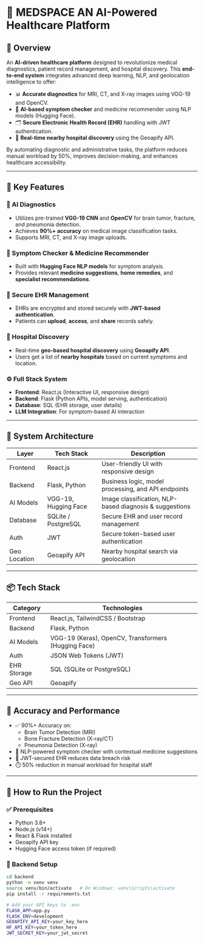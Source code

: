 # 🏥 MEDSPACE AN AI-Powered Healthcare Platform

## 🚀 Overview

An **AI-driven healthcare platform** designed to revolutionize medical diagnostics, patient record management, and hospital discovery. This **end-to-end system** integrates advanced deep learning, NLP, and geolocation intelligence to offer:

- 📊 **Accurate diagnostics** for MRI, CT, and X-ray images using VGG-19 and OpenCV.
- 🤖 **AI-based symptom checker** and medicine recommender using NLP models (Hugging Face).
- 🗂️ **Secure Electronic Health Record (EHR)** handling with JWT authentication.
- 📍 **Real-time nearby hospital discovery** using the Geoapify API.

By automating diagnostic and administrative tasks, the platform reduces manual workload by 50%, improves decision-making, and enhances healthcare accessibility.

---

## 🌟 Key Features

### 🧠 AI Diagnostics
- Utilizes pre-trained **VGG-19 CNN** and **OpenCV** for brain tumor, fracture, and pneumonia detection.
- Achieves **90%+ accuracy** on medical image classification tasks.
- Supports MRI, CT, and X-ray image uploads.

### 💬 Symptom Checker & Medicine Recommender
- Built with **Hugging Face NLP models** for symptom analysis.
- Provides relevant **medicine suggestions**, **home remedies**, and **specialist recommendations**.

### 🔐 Secure EHR Management
- EHRs are encrypted and stored securely with **JWT-based authentication**.
- Patients can **upload**, **access**, and **share** records safely.

### 🏥 Hospital Discovery
- Real-time **geo-based hospital discovery** using **Geoapify API**.
- Users get a list of **nearby hospitals** based on current symptoms and location.

### ⚙️ Full Stack System
- **Frontend**: React.js (Interactive UI, responsive design)
- **Backend**: Flask (Python APIs, model serving, authentication)
- **Database**: SQL (EHR storage, user details)
- **LLM Integration**: For symptom-based AI interaction

---

## 🧩 System Architecture

| Layer        | Tech Stack               | Description                                              |
|--------------|--------------------------|----------------------------------------------------------|
| Frontend     | React.js                 | User-friendly UI with responsive design                  |
| Backend      | Flask, Python            | Business logic, model processing, and API endpoints      |
| AI Models    | VGG-19, Hugging Face     | Image classification, NLP-based diagnosis & suggestions  |
| Database     | SQLite / PostgreSQL      | Secure EHR and user record management                    |
| Auth         | JWT                      | Secure token-based user authentication                   |
| Geo Location | Geoapify API             | Nearby hospital search via geolocation                   |

---

## 📦 Tech Stack

| Category         | Technologies                                      |
|------------------|---------------------------------------------------|
| Frontend         | React.js, TailwindCSS / Bootstrap                 |
| Backend          | Flask, Python                                     |
| AI Models        | VGG-19 (Keras), OpenCV, Transformers (Hugging Face) |
| Auth             | JSON Web Tokens (JWT)                             |
| EHR Storage      | SQL (SQLite or PostgreSQL)                        |
| Geo API          | Geoapify                                          |

---

## 🧪 Accuracy and Performance

- ✅ 90%+ Accuracy on:
  - Brain Tumor Detection (MRI)
  - Bone Fracture Detection (X-ray/CT)
  - Pneumonia Detection (X-ray)
- 🧠 NLP-powered symptom checker with contextual medicine suggestions
- 🔐 JWT-secured EHR reduces data breach risk
- ⏱️ 50% reduction in manual workload for hospital staff

---

## 🚀 How to Run the Project

### ✅ Prerequisites
- Python 3.8+
- Node.js (v14+)
- React & Flask installed
- Geoapify API key
- Hugging Face access token (if required)

### 📁 Backend Setup

```bash
cd backend
python -m venv venv
source venv/bin/activate   # On Windows: venv\Scripts\activate
pip install -r requirements.txt

# Add your API keys to .env
FLASK_APP=app.py
FLASK_ENV=development
GEOAPIFY_API_KEY=your_key_here
HF_API_KEY=your_token_here
JWT_SECRET_KEY=your_jwt_secret

